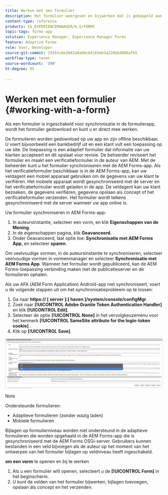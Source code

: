 ```yaml
---
title: Werken met een formulier
description: Het formulier weergeven en bijwerken dat is gekoppeld aan een taak of beginpunt in de AEM Forms-app
content-type: reference
products: SG_EXPERIENCEMANAGER/6.5/FORMS
topic-tags: forms-app
solution: Experience Manager, Experience Manager Forms
feature: Adaptive Forms
role: User, Developer
source-git-commit: 29391c8e3042a8a04c64165663a228bb4886afb5
workflow-type: tm+mt
source-wordcount: '399'
ht-degree: 0%

---
```


# Werken met een formulier {#working-with-a-form}

Als een formulier is ingeschakeld voor synchronisatie in de formulierapp, wordt het formulier gedownload en kunt u er direct mee werken.

De formulieren worden gedownload op uw app en zijn offline beschikbaar. U voert bijvoorbeeld een bankbedrijf uit en een klant vult een toepassing op uw site. De toepassing is een adaptief formulier dat informatie van uw klanten accepteert en dit opslaat voor revisie. De beheerder reviseert het formulier en maakt een verificatieformulier in de auteur van AEM. Met de beheerder kunt u het formulier synchroniseren met de AEM Forms-app. Als het verificatieformulier beschikbaar is in de AEM Forms-app, kan uw veldagent een mobiel apparaat gebruiken om de gegevens van uw klant te verifiëren. Het mobiele apparaat wordt gesynchroniseerd met de server en het verificatieformulier wordt geladen in de app. De veldagent kan uw klant bezoeken, de gegevens verifiëren, gegevens opslaan als concept of het verificatieformulier verzenden. Het formulier wordt telkens gesynchroniseerd met de server wanneer uw app online is.

Uw formulier synchroniseren in AEM Forms-app:

1. In auteursinstantie, selecteer een vorm, en klik **Eigenschappen van de Mening**.
1. In de eigenschappen pagina, klik **Geavanceerd.**
1. Onder Geavanceerd, laat optie toe: **Synchronisatie met AEM Forms App**, en selecteer **sparen**.

Om veelvoudige vormen, in de auteursinstantie te synchroniseren, selecteer veelvoudige vormen in vormenmanager en selecteer **Synchronisatie met AEM Forms App**. Wanneer het formulier wordt gepubliceerd, kan de AEM Forms-toepassing verbinding maken met de publicatieserver en de formulieren ophalen.

Als uw AFA (AEM Form Application) Android-app niet synchroniseert, voert u de volgende stappen uit om het synchronisatieprobleem op te lossen:

1. Ga naar **https:// [ server ]:[ haven ]/system/console/configMgr**.
1. Zoek naar **[!UICONTROL Adobe Granite Token Authentication Handler]** en klik **[!UICONTROL Edit]**.
1. Selecteer de optie **[!UICONTROL None]** in het vervolgkeuzemenu voor het kenmerk **[!UICONTROL SameSite attribute for the login-token cookie]** .
1. Klik op **[!UICONTROL Save]**.

![ het Beeld van de Synchronisatie met AFA Android app ](/help/forms/using/assets/afaandroid.png)

>[!NOTE]
>
>Ondersteunde formulieren:
>
>* Adaptieve formulieren (zonder wazig laden)
>* Mobiele formulieren
>
>Bijlagen op formulierniveau worden niet ondersteund in de adaptieve formulieren die worden opgehaald in de AEM Forms-app die is gesynchroniseerd met de AEM Forms OSGi-server. Gebruikers kunnen bestanden in een veld bijvoegen als de auteur op het moment van het ontwerpen van het formulier bijlagen op veldniveau heeft ingeschakeld.


**om een vorm** te openen en bij te werken

1. Als u een formulier wilt openen, selecteert u de **[!UICONTROL Form]** in het beginscherm.
1. U kunt de velden van het formulier bijwerken, bijlagen toevoegen, opslaan als concept en het verzenden.
